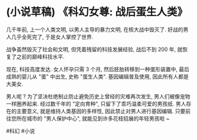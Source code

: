 # (小说草稿) 《科幻女尊: 战后蛋生人类》

几千年前, 上一个人类文明, 以男人主导的暴力文明, 在核大战中毁灭了. 好战的男人几乎全死完了, 于是女人掌控了世界.

战争虽然毁灭了社会和文明, 但凭着残留的科技发展经验, 战后不到 200 年, 就恢复了之前的巅峰科技水平.

现在, 科技高度发达. 女人怀孕只需 3 个月, 然后胚胎转移到一种蛋形装置中, 最后成熟的婴儿从 "蛋" 中出生, 史称 "蛋生人类". 基因编辑普及使用, 因此所有人都是大美女.

男人呢 ? 为了坚决杜绝制止防止避免历史上曾经的灾难再次发生, 男人们被像宠物一样圈养起来. 经过数千年的 "定向育种", 只留下了乖巧温柔可爱的男孩纸. 男人存在的主要意义, 就是维持人类基因的多样性, 因此禁止对男人进行基因编辑. 只要前往您所在城市的 "男人保护中心", 就能见到许多花枝招展的年轻男孩啦 ~

 #科幻 #小说
